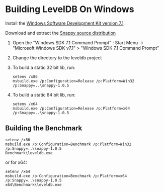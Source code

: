 # Building LevelDB On Windows

Install the [Windows Software Development Kit version 7.1](http://www.microsoft.com/downloads/dlx/en-us/listdetailsview.aspx?FamilyID=6b6c21d2-2006-4afa-9702-529fa782d63b).

Download and extract the [Snappy source distribution](http://snappy.googlecode.com/files/snappy-1.0.5.tar.gz)

1. Open the "Windows SDK 7.1 Command Prompt" :
   Start Menu -> "Microsoft Windows SDK v7.1" > "Windows SDK 7.1 Command Prompt"

2. Change the directory to the leveldb project

3. To build a static 32 bit lib, run: 

       setenv /x86
       msbuild.exe /p:Configuration=Release /p:Platform=Win32 /p:Snappy=..\snappy-1.0.5

4. To build a static 64 bit lib, run: 

       setenv /x64
       msbuild.exe /p:Configuration=Release /p:Platform=x64 /p:Snappy=..\snappy-1.0.5


## Building the Benchmark

    setenv /x86
    msbuild.exe /p:Configuration=Benchmark /p:Platform=Win32 /p:Snappy=..\snappy-1.0.5
	Benchmark\leveldb.exe

or for x64: 

    setenv /x64
    msbuild.exe /p:Configuration=Benchmark /p:Platform=x64 /p:Snappy=..\snappy-1.0.5
    x64\Benchmark\leveldb.exe

